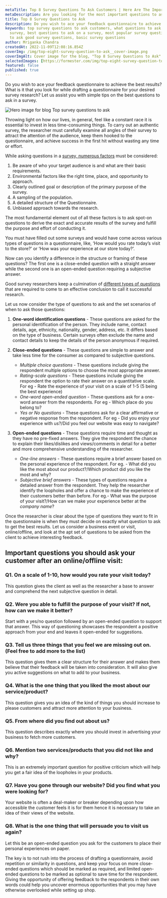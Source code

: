 ```yaml
---
metaTitle: Top 8 Survey Questions To Ask Customers | Here Are The Important Questions You Should Ask Your Customer - Formester
metaDescription: Are you looking for the most important questions to ask your customers in a survey? Formester's blog has compiled a list of the top 8 survey questions to ask customers. Read more now.
title: Top 8 Survey Questions to Ask
description: Do you wish to ace your feedback questionnaire to achieve the best results? What is it that you look for while drafting a questionnaire for your desired survey research? Let us assist you with simple tips on the best questions to ask in a survey.
keywords: top survey questions to ask customers, what questions to ask for
  survey, best questions to ask on a survey, most popular survey questions, how
  to ask good survey questions, basic survey questions
author: Mriganka Chandra
createdAt: 2022-11-09T12:08:16.854Z
coverImg: /img/top-eight-survey-question-to-ask__cover-image.png
coverImgAlt: Cover image for the blog, "Top 8 Survey Questions to Ask"
selectedImages: [https://formester.com/img/top-eight-survey-question-to-ask__cover-image.png]
featured: false
published: true
---
```


Do you wish to ace your feedback questionnaire to achieve the best
results? What is it that you look for while drafting a questionnaire for your
desired survey research? Let us assist you with simple tips on the best
questions to ask in a survey.

![Hero image for blog Top survey questions to ask](/img/top-eight-survey-question-to-ask__cover-image.png 'Top survey questions to ask')

Throwing light on how our lives, in general, feel like a constant race it is essential to invest in less time-consuming things. To carry out an authentic survey, the researcher must carefully examine all angles of their survey to attract the attention of the audience, keep them hooked to the questionnaire, and achieve success in the first hit without wasting any time or effort.

While asking questions in a [survey, numerous factors](https://www.alchemer.com/resources/blog/designing-surveys/) must be considered:

1. Be aware of who your target audience is and what are their basic requirements.
2. Environmental factors like the right time, place, and opportunity to approach.
3. Clearly outlined goal or description of the primary purpose of the survey.
4. A sampling of the population.
5. A detailed structure of the Questionnaire.
6. Unbiased approach towards the research.

The most fundamental element out of all these factors is to ask spot-on questions to derive the exact and accurate results of the survey and fulfill the purpose and effort of conducting it.

You must have filled out some surveys and would have come across various types of questions in a questionnaire, like, ‘How would you rate today’s visit to the store?’ or ‘How was your experience at our store today?’.

Now can you identify a difference in the structure or framing of these questions? The first one is a close-ended question with a straight answer while the second one is an open-ended question requiring a subjective answer.

Good survey researchers keep a culmination of [different types of questions](/blog/best-survey-questions/) that are required to come to an effective conclusion to call it successful research.

Let us now consider the type of questions to ask and the set scenarios of when to ask those questions:

1. **One-word identification questions** - These questions are asked for the personal identification of the person. They include name, contact details, age, ethnicity, nationality, gender, address, etc. It differs based on the type of business. Certain surveys often exclude the name and contact details to keep the details of the person anonymous if required.
2. **Close-ended questions** - These questions are simple to answer and take less time for the consumer as compared to subjective questions.

   - _Multiple choice questions_ - These questions include giving the respondent multiple options to choose the most appropriate answer.
   - _Rating-scale questions_ - These questions include giving the respondent the option to rate their answer on a quantitative scale. For eg - Rate the experience of your visit on a scale of 1-5 (5 being the best experience)
   - _One-word open-ended question_ - These questions ask for a one-word answer from the respondents. For eg - Which place do you belong to?
   - _Yes or No questions_ - These questions ask for a clear affirmative or negative response from the respondent. For eg - Did you enjoy your experience with us?/Did you feel our website was easy to navigate?

3. **Open-ended questions** - These questions require time and thought as they have no pre-fixed answers. They give the respondent the chance to explain their likes/dislikes and views/comments in detail for a better and more comprehensive understanding of the researcher.

   - _One-line answers_ - These questions require a brief answer based on the personal experience of the respondent. For eg. - What did you like the most about our product?/Which product did you like the most and why?
   - _Subjective brief answers_ - These types of questions require a detailed answer from the respondent. They help the researcher identify the loopholes and offer a chance to make the experience of their customers better than before. For eg.- What was the purpose of your visit?/How can we make your experience better at the _company name_?

Once the researcher is clear about the type of questions they want to fit in the questionnaire is when they must decide on exactly what question to ask to get the best results. Let us consider a business event or visit, online/offline, and look at the apt set of questions to be asked from the client to achieve interesting feedback.

## Important questions you should ask your customer after an online/offline visit:

### **Q1. On a scale of 1-10, how would you rate your visit today?**

This question gives the client as well as the researcher a base to answer and comprehend the next subjective question in detail.

### **Q2. Were you able to fulfill the purpose of your visit? If not, how can we make it better?**

Start with a yes/no question followed by an open-ended question to support that answer. This way of questioning showcases the respondent a positive approach from your end and leaves it open-ended for suggestions.

### **Q3. Tell us three things that you feel we are missing out on. (Feel free to add more to the list)**

This question gives them a clear structure for their answer and makes them believe that their feedback will be taken into consideration. It will also give you active suggestions on what to add to your business.

### **Q4. What is the one thing that you liked the most about our service/product?**

This question gives you an idea of the kind of things you should increase to please customers and attract more attention to your business.

### **Q5. From where did you find out about us?**

This question describes exactly where you should invest in advertising your business to fetch more customers.

### **Q6. Mention two services/products that you did not like and why?**

This is an extremely important question for positive criticism which will help you get a fair idea of the loopholes in your products.

### **Q7. Have you gone through our website? Did you find what you were looking for?**

Your website is often a deal-maker or breaker depending upon how accessible the customer feels it is for them hence it is necessary to take an idea of their views of the website.

### **Q8. What is the one thing that will persuade you to visit us again?**

Let this be an open-ended question you ask for the customers to place their personal experiences on paper.

The key is to not rush into the process of drafting a questionnaire, avoid repetition or similarity in questions, and keep your focus on more close-ended questions which should be marked as required, and limited open-ended questions to be marked as optional to save time for the respondent. Giving the opportunity of offering feedback to the respondents in their own words could help you uncover enormous opportunities that you may have otherwise overlooked while setting up shop.
